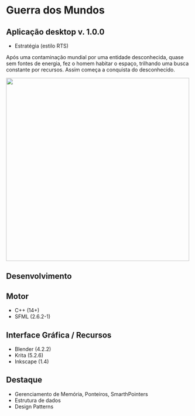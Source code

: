 # Guerra dos Mundos

## Aplicação desktop v. 1.0.0
  - Estratégia (estilo RTS)
    
Após uma contaminação mundial por uma entidade desconhecida, quase sem fontes de energia, 
fez o homem habitar o espaço, trilhando uma busca constante por recursos. Assim começa a
conquista do desconhecido.

<p align="left">
  <img src="https://github.com/user-attachments/assets/5f6fc64b-0a6a-4948-b9fc-db8160fc1430" height="500px"/>
</p>

## Desenvolvimento 
## Motor
  - C++ (14+)
  - SFML (2.6.2-1)
## Interface Gráfica / Recursos
  - Blender (4.2.2)
  - Krita  (5.2.6)
  - Inkscape (1.4)
## Destaque
  - Gerenciamento de Memória, Ponteiros, SmarthPointers
  - Estrutura de dados
  - Design Patterns
  
